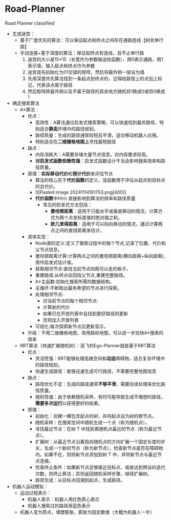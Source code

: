 # Road-Planner
Road Planner classified
- 生成迷宫：
	- 基于广度优先的算法：可以保证起点和终点之间存在通路连线【树状单行路】
	- 手动连接+基于深度的算法：保证起终点有连线，且不止单行路
		1. 迷宫的大小是15\*15（长宽作为参数输送给函数），用0表示通路，用1表示墙，输入起点和终点作为参数 
		2. 迷宫首先初始化为01交错的矩阵，然后将最外侧一层设为墙 
		3. 先用深度优先算法找到一条起点到终点的，记得给路径上的点加上标记，代表该点属于路径 
		4. 然后矩阵除最外侧以及不属于路径的其余地方随机将1换成0或将0换成1
- 确定搜索算法
	- A\*算法：
		- 优点：
			- 高效性：A算法通过启发式搜索策略，可以快速找到最优路径，特别适合**静态**环境中的路径规划。
			-  路径质量：生成的路径通常较短且平滑，适合移动机器人应用。
			- 特别适合在**二维栅格地图上**寻找最短路径
		- 缺点：
			- 内存消耗大：A需要存储大量节点信息，对内存要求较高。
			- **对启发式函数依赖性强**：启发式函数设计不当会影响搜索效率和路径质量。
		- 原理：**实际移动代价**和**预计代价**来评估节点
			- 算法的核心在于**代价函数**的定义，该函数用于评估从起点到目标点的总代价。
			- ![[Pasted image 20241114161753.png|400]]
			- **代价函数**中H(n) 直接影响到算法的效率和路径质量
				- 常见的启发式方法包括：
					- **曼哈顿距离**：适用于只能水平或垂直移动的情况，计算方式为两个点坐标差值的绝对值之和。
					- **欧几里得距离**：适用于可以斜向移动的情况，通过计算两点之间的直线距离来估计。
		- 具体实现：
			- Node类的定义:定义了搜索过程中的每个节点,记录了位置、代价和父节点信息。
			- 曼哈顿距离计算:计算两点之间的曼哈顿距离(横向距离+纵向距离),用作启发式估计值。
			- 获取相邻节点:查找当前节点四周可以走的格子。
			- 重建路径:从终点往回找父节点,重建完整路径。
			- A\*主函数:初始化搜索所需的数据结构。
			- 主循环:不断取出最有希望的节点进行探索。
			- 处理相邻节点:
				- 对当前节点的每个相邻节点:
				- 计算新的代价
				- 如果已在开放列表中且找到更好路径则更新
				- 否则加入开放列表
			- 可视化:每次探索新节点后更新显示。
		- 升级：不用二维栅格地图，改用路标地图，可以进一步加快A\*搜索的效率
	- RRT算法（快速扩展随机树）：高飞的Ego-Planner就是基于RRT算法
		- 优点：
			- 灵活性强：RRT能够处理高维空间和**动态**障碍物，适合复杂环境中的路径规划。
			- 快速生成路径：能够迅速生成可行路径，不需要完整地图信息
		- 缺点：
			- 路径优化不足：生成的路径通常**不够平滑**，需要后续处理来优化路径质量。
			- 随机性强：由于依赖随机采样，有时可能导致生成不理想的路径，**需要多次运行**以获得更好的结果。
		- 原理：
			- 初始化：创建一棵包含起点的树，并将起点设为树的根节点。
			- 随机采样：在搜索空间中随机生成一个点（称为随机点​）。
			- 寻找最近节点：在树 T 中找到离随机点最近的节点（称为最近节点​）。
			- 扩展树：从最近节点沿着指向随机点的方向扩展一个固定长度的步长，生成一个新的节点（称为新节点​）。检查新节点是否在障碍物内。如果不在，则将新节点添加到树 T 中，并将新节点与最近节点连接。
			- 检查终止条件：如果新节点足够接近目标点，或者达到预设的迭代次数，则终止算法；否则返回随机采样步骤，继续扩展树。
			- 路径生成：从目标点回溯到起点，生成路径。
- 机器人运动模拟：
	- 运动过程表示：
		- 机器人表示：机器人用红色质心表示
		- 机器人搜索过的路径用蓝色表示
	- 机器人变为质点，墙壁膨胀，膨胀为固定数值（大概为机器人一半）
